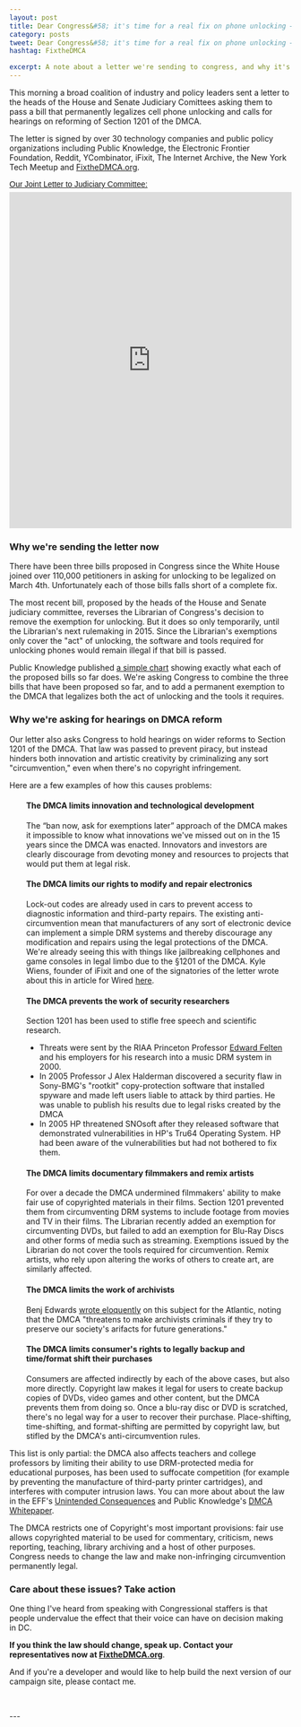```yaml
---
layout: post
title: Dear Congress&#58; it's time for a real fix on phone unlocking — and for the copyright problems behind it
category: posts
tweet: Dear Congress&#58; it's time for a real fix on phone unlocking — and for the copyright problems behind it
hashtag: FixtheDMCA

excerpt: A note about a letter we're sending to congress, and why it's important that they act to pass a permanent exemption for unlocking and open hearings for DMCA reform.
---
```


This morning a broad coalition of industry and policy leaders sent a letter to the heads of the House and Senate Judiciary Comittees asking them to pass a bill that permanently legalizes cell phone unlocking and calls for hearings on reforming of Section 1201 of the DMCA.

The letter is signed by over 30 technology companies and public policy organizations including Public Knowledge, the Electronic Frontier Foundation, Reddit, YCombinator, iFixit, The Internet Archive, the New York Tech Meetup and <a href="http://fixthedmca.org" target="_blank">FixtheDMCA.org</a>.

<p  style=" margin: 12px auto 6px auto; font-family: Helvetica,Arial,Sans-serif; font-style: normal; font-variant: normal; font-weight: normal; font-size: 14px; line-height: normal; font-size-adjust: none; font-stretch: normal; -x-system-font: none; display: block;">   <a title="View Joint DMCA 1201 Reform Letter on Scribd" href="http://www.scribd.com/doc/132848653/Joint-DMCA-1201-Reform-Letter"  style="text-decoration: underline;" >Our Joint Letter to Judiciary Committee:</a></p><iframe class="scribd_iframe_embed" src="http://www.scribd.com/embeds/132848653/content?start_page=1&view_mode=scroll" data-auto-height="false" data-aspect-ratio="undefined" scrolling="no" id="doc_96705" width="100%" height="600" frameborder="0"></iframe>

### Why we're sending the letter now
There have been three bills proposed in Congress since the White House joined over 110,000 petitioners in asking for unlocking to be legalized on March 4th. Unfortunately each of those bills falls short of a complete fix. 

The most recent bill, proposed by the heads of the House and Senate judiciary committee, reverses the Librarian of Congress's decision to remove the exemption for unlocking. But it does so only temporarily, until the Librarian's next rulemaking in 2015. Since the Librarian's exemptions only cover the "act" of unlocking, the software and tools required for unlocking phones would remain illegal if that bill is passed.

Public Knowledge published <a href="http://publicknowledge.org/blog/quick-guide-current-phone-unlocking-bills" target="_blank">a simple chart</a> showing exactly what each of the proposed bills so far does. We're asking Congress to combine the three bills that have been proposed so far, and to add a permanent exemption to the DMCA that legalizes both the act of unlocking and the tools it requires.

### Why we're asking for hearings on DMCA reform
Our letter also asks Congress to hold hearings on wider reforms to Section 1201 of the DMCA. That law was passed to prevent piracy, but instead hinders both innovation and artistic creativity by criminalizing any sort "circumvention," even when there's no copyright infringement. 

Here are a few examples of how this causes problems:

<div style = "padding-left:30px;">

<p><h4>The DMCA limits innovation and technological development</h4>
The “ban now, ask for exemptions later” approach of the DMCA makes it impossible to know what innovations we've missed out on in the 15 years since the DMCA was enacted. Innovators and investors are clearly discourage from devoting money and resources to projects that would put them at legal risk. </p>

<p><h4>The DMCA limits our rights to modify and repair electronics</h4>
Lock-out codes are already used in cars to prevent access to diagnostic information and third-party repairs. The existing anti-circumvention mean that manufacturers of any sort of electronic device can implement a simple DRM systems and thereby discourage any modification and repairs using the legal protections of the DMCA. We're already seeing this with things like jailbreaking cellphones and game consoles in legal limbo due to the §1201 of the DMCA. Kyle Wiens, founder of iFixit and one of the signatories of the letter wrote about this in article for Wired <a href="http://www.wired.com/opinion/2013/03/you-dont-own-your-cellphones-or-your-cars/">here</a>.</p>

<p>
	<h4>The DMCA prevents the work of security researchers</h4>
	Section 1201 has been used to stifle free speech and scientific research. 
	<ul>
		<li>Threats were sent by the RIAA Princeton Professor <a href="http://en.wikipedia.org/wiki/Edward_Felten" target="_blank">Edward Felten</a> and his employers for his research into a music DRM system in 2000. </li>
		<li>In 2005 Professor J Alex Halderman discovered a security flaw in Sony-BMG's "rootkit" copy-protection software that installed spyware and made left users liable to attack by third parties. He was unable to publish his results due to legal risks created by the DMCA</li>
		<li>In 2005 HP threatened SNOsoft after they released software that demonstrated vulnerabilities in HP's Tru64 Operating System. HP had been aware of the vulnerabilities but had not bothered to fix them.</li>
	</ul>
</p>

<p><h4>The DMCA limits documentary filmmakers and remix artists</strong></h4>
For over a decade the DMCA undermined filmmakers' ability to make fair use of copyrighted materials in their films. Section 1201 prevented them from circumventing DRM systems to include footage from movies and TV in their films. The Librarian recently added an exemption for circumventing DVDs, but failed to add an exemption for Blu-Ray Discs and other forms of media such as streaming. Exemptions issued by the Librarian do not cover the tools required for circumvention. Remix artists, who rely upon altering the works of others to create art, are similarly affected.</p>

<p><h4>The DMCA limits the work of archivists</strong></h4>
Benj Edwards <a href="http://www.theatlantic.com/technology/archive/13/03/the-copyright-rule-we-need-to-repeal-if-we-want-to-preserve-our-cultural-heritage/274049/"target="_blank">wrote eloquently</a> on this subject for the Atlantic, noting that the DMCA "threatens to make archivists criminals if they try to preserve our society's arifacts for future generations."</p>

<p><h4>The DMCA limits consumer's rights to legally backup and time/format shift their purchases</strong></h4>
Consumers are affected indirectly by each of the above cases, but also more directly. Copyright law makes it legal for users to create backup copies of DVDs, video games and other content, but the DMCA prevents them from doing so. Once a blu-ray disc or DVD is scratched, there's no legal way for a user to recover their purchase. Place-shifting, time-shifting, and format-shifting are permitted by copyright law, but stifled by the DMCA's anti-circumvention rules.</p>

</div>

This list is only partial: the DMCA also affects teachers and college professors by limiting their ability to use DRM-protected media for educational purposes, has been used to suffocate competition (for example by preventing the manufacture of third-party printer cartridges), and interferes with computer intrusion laws. You can more about about the law in the EFF's <a href="https://www.eff.org/wp/unintended-consequences-under-dmca" target="_blank">Unintended Consequences</a> and Public Knowledge's <a href="http://www.publicknowledge.org/section-3-whitepaper-1201" target="_blank">DMCA Whitepaper</a>.

The DMCA restricts one of Copyright's most important provisions: fair use allows copyrighted material to be used for commentary, criticism, news reporting, teaching, library archiving and a host of other purposes. Congress needs to change the law and make non-infringing circumvention permanently legal.

### Care about these issues? Take action

One thing I've heard from speaking with Congressional staffers is that people undervalue the effect that their voice can have on decision making in DC. 

**If you think the law should change, speak up. Contact your representatives now at [FixtheDMCA.org](http://fixthedmca.org)**. 

And if you're a developer and would like to help build the next version of our campaign site, please contact me.

<p>&nbsp;</p>
---